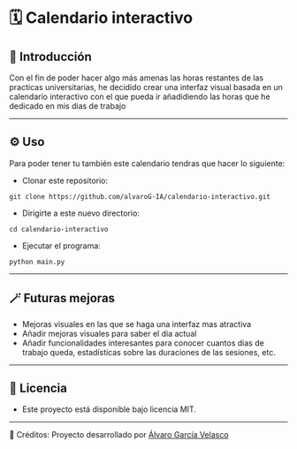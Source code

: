 # 🗓️ Calendario interactivo

## 👋 Introducción

Con el fin de poder hacer algo más amenas las horas restantes de las practicas universitarias, he decidido crear una interfaz visual basada en un calendario interactivo con el que pueda ir añadidiendo las horas que
he dedicado en mis dias de trabajo

---

## ⚙️ Uso 

Para poder tener tu también este calendario tendras que hacer lo siguiente:

- Clonar este repositorio:

```
git clone https://github.com/alvaroG-IA/calendario-interactivo.git
```

- Dirigirte a este nuevo directorio:

```
cd calendario-interactivo
```

- Ejecutar el programa:

```
python main.py
```

---

## 🪄 Futuras mejoras

- Mejoras visuales en las que se haga una interfaz mas atractiva
- Añadir mejoras visuales para saber el dia actual
- Añadir funcionalidades interesantes para conocer cuantos dias de trabajo queda, estadísticas sobre las duraciones de las sesiones, etc.

---

## 📜 Licencia

- Este proyecto está disponible bajo licencia MIT.

---

🙌 Créditos: Proyecto desarrollado por [Álvaro García Velasco](https://github.com/alvaroG-IA)
